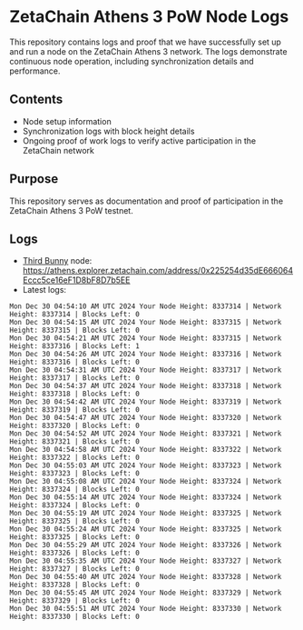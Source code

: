 # ZetaChain Athens 3 PoW Node Logs
This repository contains logs and proof that we have successfully set up and run a node on the ZetaChain Athens 3 network. The logs demonstrate continuous node operation, including synchronization details and performance.

## Contents
- Node setup information
- Synchronization logs with block height details
- Ongoing proof of work logs to verify active participation in the ZetaChain network

## Purpose
This repository serves as documentation and proof of participation in the ZetaChain Athens 3 PoW testnet.

## Logs

- [Third Bunny](https://thirdbunny.xyz/) node: https://athens.explorer.zetachain.com/address/0x225254d35dE666064Eccc5ce16eF1D8bF8D7b5EE
- Latest logs:
```
Mon Dec 30 04:54:10 AM UTC 2024 Your Node Height: 8337314 | Network Height: 8337314 | Blocks Left: 0
Mon Dec 30 04:54:15 AM UTC 2024 Your Node Height: 8337315 | Network Height: 8337315 | Blocks Left: 0
Mon Dec 30 04:54:21 AM UTC 2024 Your Node Height: 8337315 | Network Height: 8337316 | Blocks Left: 1
Mon Dec 30 04:54:26 AM UTC 2024 Your Node Height: 8337316 | Network Height: 8337316 | Blocks Left: 0
Mon Dec 30 04:54:31 AM UTC 2024 Your Node Height: 8337317 | Network Height: 8337317 | Blocks Left: 0
Mon Dec 30 04:54:37 AM UTC 2024 Your Node Height: 8337318 | Network Height: 8337318 | Blocks Left: 0
Mon Dec 30 04:54:42 AM UTC 2024 Your Node Height: 8337319 | Network Height: 8337319 | Blocks Left: 0
Mon Dec 30 04:54:47 AM UTC 2024 Your Node Height: 8337320 | Network Height: 8337320 | Blocks Left: 0
Mon Dec 30 04:54:52 AM UTC 2024 Your Node Height: 8337321 | Network Height: 8337321 | Blocks Left: 0
Mon Dec 30 04:54:58 AM UTC 2024 Your Node Height: 8337322 | Network Height: 8337322 | Blocks Left: 0
Mon Dec 30 04:55:03 AM UTC 2024 Your Node Height: 8337323 | Network Height: 8337323 | Blocks Left: 0
Mon Dec 30 04:55:08 AM UTC 2024 Your Node Height: 8337324 | Network Height: 8337324 | Blocks Left: 0
Mon Dec 30 04:55:14 AM UTC 2024 Your Node Height: 8337324 | Network Height: 8337324 | Blocks Left: 0
Mon Dec 30 04:55:19 AM UTC 2024 Your Node Height: 8337325 | Network Height: 8337325 | Blocks Left: 0
Mon Dec 30 04:55:24 AM UTC 2024 Your Node Height: 8337325 | Network Height: 8337325 | Blocks Left: 0
Mon Dec 30 04:55:29 AM UTC 2024 Your Node Height: 8337326 | Network Height: 8337326 | Blocks Left: 0
Mon Dec 30 04:55:35 AM UTC 2024 Your Node Height: 8337327 | Network Height: 8337327 | Blocks Left: 0
Mon Dec 30 04:55:40 AM UTC 2024 Your Node Height: 8337328 | Network Height: 8337328 | Blocks Left: 0
Mon Dec 30 04:55:45 AM UTC 2024 Your Node Height: 8337329 | Network Height: 8337329 | Blocks Left: 0
Mon Dec 30 04:55:51 AM UTC 2024 Your Node Height: 8337330 | Network Height: 8337330 | Blocks Left: 0
```
